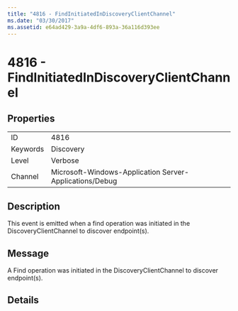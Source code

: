```yaml
---
title: "4816 - FindInitiatedInDiscoveryClientChannel"
ms.date: "03/30/2017"
ms.assetid: e64ad429-3a9a-4df6-893a-36a116d393ee
---
```

# 4816 - FindInitiatedInDiscoveryClientChannel
## Properties  


|||  
|-|-|  
|ID|4816|  
|Keywords|Discovery|  
|Level|Verbose|  
|Channel|Microsoft-Windows-Application Server-Applications/Debug|  

## Description  
 This event is emitted when a find operation was initiated in the DiscoveryClientChannel to discover endpoint(s).  

## Message  
 A Find operation was initiated in the DiscoveryClientChannel to discover endpoint(s).  

## Details
